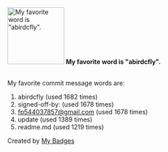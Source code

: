 <img src="https://my-badges.github.io/my-badges/favorite-word.png" alt="My favorite word is &quot;abirdcfly&quot;." title="My favorite word is &quot;abirdcfly&quot;." width="128">
<strong>My favorite word is &quot;abirdcfly&quot;.</strong>
<br><br>

My favorite commit message words are:

1. abirdcfly (used 1682 times)
2. signed-off-by: (used 1678 times)
3. <fp544037857@gmail.com> (used 1678 times)
4. update (used 1389 times)
5. readme.md (used 1219 times)


Created by <a href="https://github.com/my-badges/my-badges">My Badges</a>